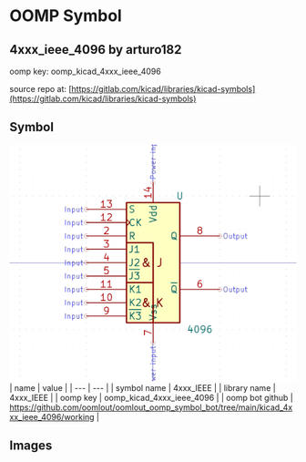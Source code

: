 # OOMP Symbol  
## 4xxx_ieee_4096  by arturo182  
  
oomp key: oomp_kicad_4xxx_ieee_4096  
  
source repo at: [https://gitlab.com/kicad/libraries/kicad-symbols](https://gitlab.com/kicad/libraries/kicad-symbols)  
## Symbol  
  
[![working.png](working_600.png)](working.png)  
| name | value | 
| --- | --- | 
| symbol name | 4xxx_IEEE | 
| library name | 4xxx_IEEE | 
| oomp key | oomp_kicad_4xxx_ieee_4096 | 
| oomp bot github | https://github.com/oomlout/oomlout_oomp_symbol_bot/tree/main/kicad_4xxx_ieee_4096/working | 
## Images  
